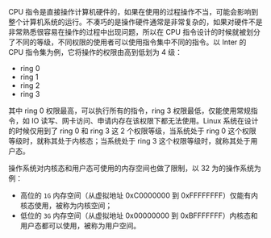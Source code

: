 
CPU 指令是直接操作计算机硬件的，如果在使用的过程操作不当，可能会影响到整个计算机系统的运行。不凑巧的是操作硬件通常是非常复杂的，如果对硬件不是非常熟悉很容易在操作的过程中出现问题，所以在 CPU 指令设计的时候就被划分了不同的等级，不同权限的使用者可以使用指令集中不同的指令。以 Inter 的 CPU 指令集为例，它将操作的权限由高到低划为 4 级：
-   ring 0
-   ring 1
-   ring 2
-   ring 3

其中 ring 0 权限最高，可以执行所有的指令，ring 3 权限最低，仅能使用常规指令，如 IO 读写、网卡访问、申请内存在该权限下都无法使用。Linux 系统在设计的时候仅用到了 ring 0 和 ring 3 这 2 个权限等级，当系统处于 ring 0 这个权限等级时，就称其处于内核态；当系统处于 ring 3 这个权限等级时，就称其处于用户态。

操作系统对内核态和用户态可使用的内存空间也做了限制，以 32 为的操作系统为例：
- 高位的 `1G` 内存空间（从虚拟地址 0xC0000000 到 0xFFFFFFFF）仅能有内核态使用，被称为内核空间；
- 低位的 `3G` 内存空间（从虚拟地址 0x00000000 到 0xBFFFFFFF）内核态和用户态都可以使用，被称为用户空间。

